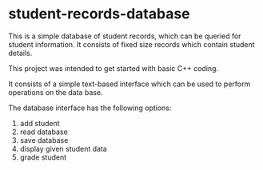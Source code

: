 # student-records-database

This is a simple database of student records, which can be queried for student information. It consists of fixed size records which contain student details. 

This project was intended to get started with basic C++ coding.

It consists of a simple text-based interface which can be used to perform operations on the data base. 

The database interface has the following options:

1. add student
2. read  database
3. save database
4. display given student data 
5. grade student
